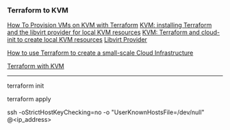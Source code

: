 ### Terraform to KVM
[How To Provision VMs on KVM with Terraform](https://computingforgeeks.com/how-to-provision-vms-on-kvm-with-terraform/)
[KVM: installing Terraform and the libvirt provider for local KVM resources](https://fabianlee.org/2021/07/05/kvm-installing-terraform-and-the-libvirt-provider-for-local-kvm-resources/)
[KVM: Terraform and cloud-init to create local KVM resources](https://fabianlee.org/2020/02/22/kvm-terraform-and-cloud-init-to-create-local-kvm-resources/)
  [Libvirt Provider](https://registry.terraform.io/providers/dmacvicar/libvirt/latest/docs)

[How to use Terraform to create a small-scale Cloud Infrastructure](https://itnext.io/how-to-use-terraform-to-create-a-small-scale-cloud-infrastructure-abf54fabc9dd)

[Terraform with KVM](https://dev.to/ruanbekker/terraform-with-kvm-2d9e)

----

terraform init

terraform apply

ssh -oStrictHostKeyChecking=no -o "UserKnownHostsFile=/dev/null" <user>@<ip_address>

